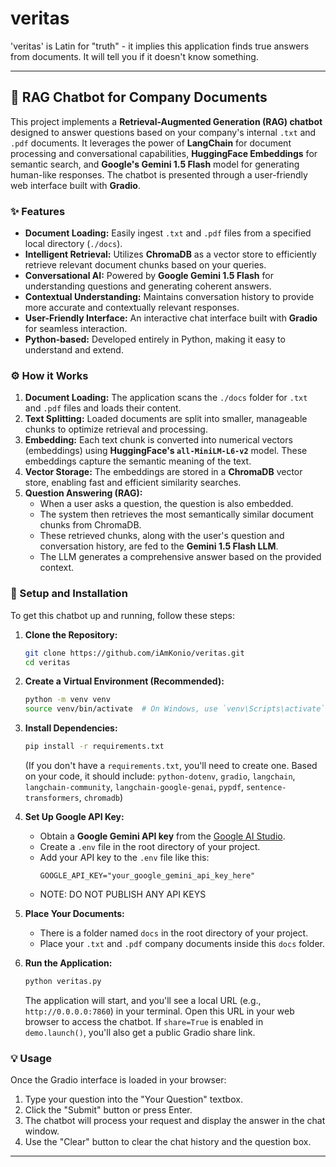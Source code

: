 # veritas

'veritas' is Latin for "truth" - it implies this application finds true answers from documents. It will tell you if it doesn't know something.

---
## 📄 RAG Chatbot for Company Documents

This project implements a **Retrieval-Augmented Generation (RAG) chatbot** designed to answer questions based on your company's internal `.txt` and `.pdf` documents. It leverages the power of **LangChain** for document processing and conversational capabilities, **HuggingFace Embeddings** for semantic search, and **Google's Gemini 1.5 Flash** model for generating human-like responses. The chatbot is presented through a user-friendly web interface built with **Gradio**.

### ✨ Features

* **Document Loading:** Easily ingest `.txt` and `.pdf` files from a specified local directory (`./docs`).
* **Intelligent Retrieval:** Utilizes **ChromaDB** as a vector store to efficiently retrieve relevant document chunks based on your queries.
* **Conversational AI:** Powered by **Google Gemini 1.5 Flash** for understanding questions and generating coherent answers.
* **Contextual Understanding:** Maintains conversation history to provide more accurate and contextually relevant responses.
* **User-Friendly Interface:** An interactive chat interface built with **Gradio** for seamless interaction.
* **Python-based:** Developed entirely in Python, making it easy to understand and extend.

### ⚙️ How it Works

1.  **Document Loading:** The application scans the `./docs` folder for `.txt` and `.pdf` files and loads their content.
2.  **Text Splitting:** Loaded documents are split into smaller, manageable chunks to optimize retrieval and processing.
3.  **Embedding:** Each text chunk is converted into numerical vectors (embeddings) using **HuggingFace's `all-MiniLM-L6-v2`** model. These embeddings capture the semantic meaning of the text.
4.  **Vector Storage:** The embeddings are stored in a **ChromaDB** vector store, enabling fast and efficient similarity searches.
5.  **Question Answering (RAG):**
    * When a user asks a question, the question is also embedded.
    * The system then retrieves the most semantically similar document chunks from ChromaDB.
    * These retrieved chunks, along with the user's question and conversation history, are fed to the **Gemini 1.5 Flash LLM**.
    * The LLM generates a comprehensive answer based on the provided context.

### 🚀 Setup and Installation

To get this chatbot up and running, follow these steps:

1.  **Clone the Repository:**

    ```bash
    git clone https://github.com/iAmKonio/veritas.git
    cd veritas
    ```

2.  **Create a Virtual Environment (Recommended):**

    ```bash
    python -m venv venv
    source venv/bin/activate  # On Windows, use `venv\Scripts\activate`
    ```

3.  **Install Dependencies:**

    ```bash
    pip install -r requirements.txt
    ```

    (If you don't have a `requirements.txt`, you'll need to create one. Based on your code, it should include: `python-dotenv`, `gradio`, `langchain`, `langchain-community`, `langchain-google-genai`, `pypdf`, `sentence-transformers`, `chromadb`)

4.  **Set Up Google API Key:**
    * Obtain a **Google Gemini API key** from the [Google AI Studio](https://aistudio.google.com/app/apikey).
    * Create a `.env` file in the root directory of your project.
    * Add your API key to the `.env` file like this:
        ```
        GOOGLE_API_KEY="your_google_gemini_api_key_here"
        ```
    * NOTE: DO NOT PUBLISH ANY API KEYS

5.  **Place Your Documents:**
    * There is a folder named `docs` in the root directory of your project.
    * Place your `.txt` and `.pdf` company documents inside this `docs` folder.

6.  **Run the Application:**

    ```bash
    python veritas.py
    ```
   
    The application will start, and you'll see a local URL (e.g., `http://0.0.0.0:7860`) in your terminal. Open this URL in your web browser to access the chatbot. If `share=True` is enabled in `demo.launch()`, you'll also get a public Gradio share link.

### 💡 Usage

Once the Gradio interface is loaded in your browser:

1.  Type your question into the "Your Question" textbox.
2.  Click the "Submit" button or press Enter.
3.  The chatbot will process your request and display the answer in the chat window.
4.  Use the "Clear" button to clear the chat history and the question box.

---
